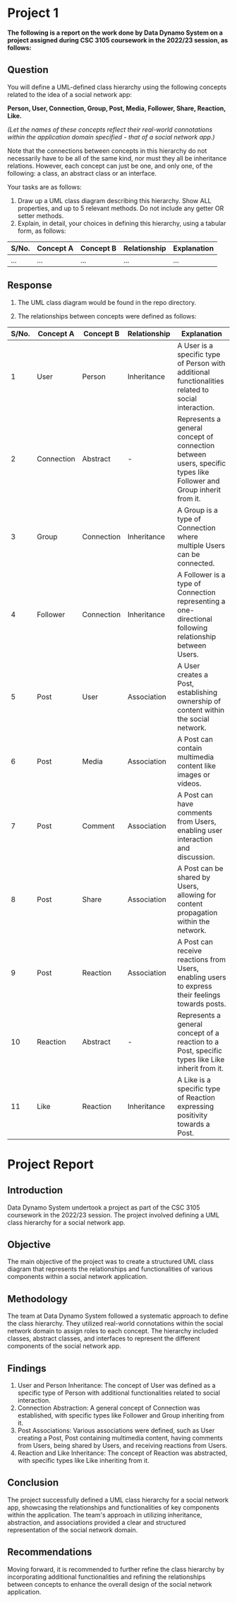 # Project 1
**The following is a report on the work done by Data Dynamo System on a project assigned during CSC 3105 coursework in the 2022/23 session, as follows:**

## Question
You will define a UML-defined class hierarchy using the following concepts related to the idea of a social network app:

**Person, User, Connection, Group, Post, Media, Follower, Share, Reaction, Like.**

*(Let the names of these concepts reflect their real-world connotations within the application domain specified - that of a social network app.)*

Note that the connections between concepts in this hierarchy do not necessarily have to be all of the same kind, nor must they all be inheritance relations. However, each concept can just be one, and only one, of the following: a class, an abstract class or an interface.

Your tasks are as follows:
1. Draw up a UML class diagram describing this hierarchy. Show ALL properties, and up to 5 relevant methods. Do not include any getter OR setter methods.
2. Explain, in detail, your choices in defining this hierarchy, using a tabular form, as follows:

| S/No. | Concept A | Concept B | Relationship | Explanation |
| ----------- | ----------- | ----------- | ----------- | ----------- |
| ... | ... | ... | ... | ... |

## Response

1. The UML class diagram would be found in the repo directory.

2. The relationships between concepts were defined as follows:

| S/No. | Concept A | Concept B | Relationship | Explanation |
|-------|-----------|-----------|--------------|-------------|
| 1     | User      | Person    | Inheritance  | A User is a specific type of Person with additional functionalities related to social interaction. |
| 2     | Connection| Abstract  | -            | Represents a general concept of connection between users, specific types like Follower and Group inherit from it. |
| 3     | Group     | Connection| Inheritance  | A Group is a type of Connection where multiple Users can be connected. |
| 4     | Follower  | Connection| Inheritance  | A Follower is a type of Connection representing a one-directional following relationship between Users. |
| 5     | Post      | User      | Association  | A User creates a Post, establishing ownership of content within the social network. |
| 6     | Post      | Media     | Association  | A Post can contain multimedia content like images or videos. |
| 7     | Post      | Comment   | Association  | A Post can have comments from Users, enabling user interaction and discussion. |
| 8     | Post      | Share     | Association  | A Post can be shared by Users, allowing for content propagation within the network. |
| 9     | Post      | Reaction  | Association  | A Post can receive reactions from Users, enabling users to express their feelings towards posts. |
| 10    | Reaction  | Abstract  | -            | Represents a general concept of a reaction to a Post, specific types like Like inherit from it. |
| 11    | Like      | Reaction  | Inheritance  | A Like is a specific type of Reaction expressing positivity towards a Post. |

# Project Report

## Introduction
Data Dynamo System undertook a project as part of the CSC 3105 coursework in the 2022/23 session. The project involved defining a UML class hierarchy for a social network app.

## Objective
The main objective of the project was to create a structured UML class diagram that represents the relationships and functionalities of various components within a social network application.

## Methodology
The team at Data Dynamo System followed a systematic approach to define the class hierarchy. They utilized real-world connotations within the social network domain to assign roles to each concept. The hierarchy included classes, abstract classes, and interfaces to represent the different components of the social network app.

## Findings
1. User and Person Inheritance: The concept of User was defined as a specific type of Person with additional functionalities related to social interaction.
2. Connection Abstraction: A general concept of Connection was established, with specific types like Follower and Group inheriting from it.
3. Post Associations: Various associations were defined, such as User creating a Post, Post containing multimedia content, having comments from Users, being shared by Users, and receiving reactions from Users.
4. Reaction and Like Inheritance: The concept of Reaction was abstracted, with specific types like Like inheriting from it.

## Conclusion
The project successfully defined a UML class hierarchy for a social network app, showcasing the relationships and functionalities of key components within the application. The team's approach in utilizing inheritance, abstraction, and associations provided a clear and structured representation of the social network domain.

## Recommendations
Moving forward, it is recommended to further refine the class hierarchy by incorporating additional functionalities and refining the relationships between concepts to enhance the overall design of the social network application.

